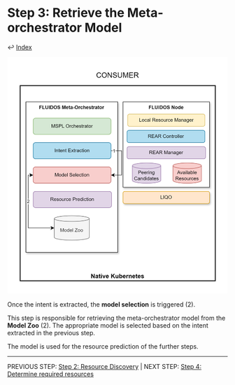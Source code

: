 # Step 3: Retrieve the Meta-orchestrator Model

&#8617; [Index](../../two_nodes.md)

![Step 3 flowchart](../../../images/workflows/steps/Workflow-03-ModelRetrieving.drawio.png)

Once the intent is extracted, the **model selection** is triggered (2).

This step is responsible for retrieving the meta-orchestrator model from the **Model Zoo** (2). The appropriate model is selected based on the intent extracted in the previous step.

The model is used for the resource prediction of the further steps.

---
PREVIOUS STEP: [Step 2: Resource Discovery](./02_intent_creation.md) | NEXT STEP: [Step 4: Determine required resources](./04_determine_resources.md)
